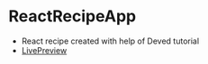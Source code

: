 # ReactRecipeApp
* React recipe created with help of Deved tutorial 
* <a href="https://uniquwessds.firebaseapp.com/" target="_blank">LivePreview</a>
